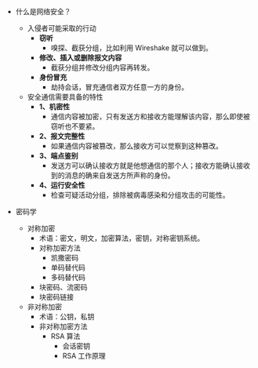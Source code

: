 * 什么是网络安全？
  * 入侵者可能采取的行动
     * **窃听**
        * 嗅探、截获分组，比如利用 Wireshake 就可以做到。
     * **修改、插入或删除报文内容**
        * 截获分组并修改分组内容再转发。
     * **身份冒充**
        * 劫持会话，冒充通信者双方任意一方的身份。
  * 安全通信需要具备的特性
     * **1、机密性** 
        * 通信内容被加密，只有发送方和接收方能理解该内容，那么即使被窃听也不要紧。
     * **2、报文完整性**
        * 如果通信内容被篡改，那么接收方可以觉察到这种篡改。
     * **3、端点鉴别**
        * 发送方可以确认接收方就是他想通信的那个人；接收方能确认接收到的消息的确来自发送方所声称的身份。
     * **4、运行安全性**
        * 检查可疑活动分组，排除被病毒感染和分组攻击的可能性。
  
* 密码学
  * 对称加密
    * 术语：密文，明文，加密算法，密钥，对称密钥系统。
    * 对称加密方法
       * 凯撒密码
       * 单码替代码
       * 多码替代码
    * 块密码、流密码
    * 块密码链接
  * 非对称加密
    * 术语：公钥，私钥
    * 非对称加密方法
      * RSA 算法
        * 会话密钥
        * RSA 工作原理